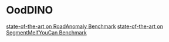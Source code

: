 # OodDINO

[state-of-the-art on RoadAnomaly Benchmark]((https://paperswithcode.com/sota/anomaly-detection-on-road-anomaly))
[state-of-the-art on SegmentMeIfYouCan Benchmark](https://segmentmeifyoucan.com/leaderboard)
